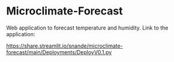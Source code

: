 # Microclimate-Forecast
Web application to forecast temperature and humidity.
Link to the application: 

https://share.streamlit.io/snande/microclimate-forecast/main/Deployments/DeployV0.1.py
